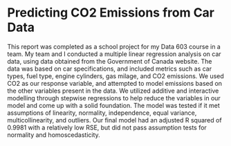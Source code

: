 # Predicting CO2 Emissions from Car Data

This report was completed as a school project for my Data 603 course in a team. My team and I conducted a multiple linear regression analysis on car data, using data obtained from the Government of Canada website. The data was based on car specifications, and included metrics such as car types, fuel type, engine cylinders, gas milage, and CO2 emissions. We used CO2 as our response variable, and attempted to model emissions based on the other variables present in the data. We utilized additive and interactive modelling through stepwise regressions to help reduce the variables in our model and come up with a solid foundation. The model was tested if it met assumptions of linearity, normality, independence, equal variance, multicollinearity, and outliers. Our final model had an adjusted R squared of 0.9981 with a relatively low RSE, but did not pass assumption tests for normality and homoscedasticity.
